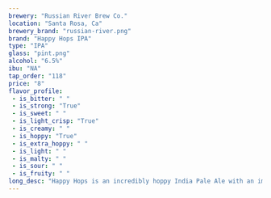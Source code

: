 ```yaml
---
brewery: "Russian River Brew Co."
location: "Santa Rosa, Ca"
brewery_brand: "russian-river.png"
brand: "Happy Hops IPA"
type: "IPA"
glass: "pint.png"
alcohol: "6.5%"
ibu: "NA"
tap_order: "118"
price: "8"
flavor_profile:
 - is_bitter: " "
 - is_strong: "True"
 - is_sweet: " "
 - is_light_crisp: "True"
 - is_creamy: " "
 - is_hoppy: "True"
 - is_extra_hoppy: " "
 - is_light: " "
 - is_malty: " "
 - is_sour: " "
 - is_fruity: " "
long_desc: "Happy Hops is an incredibly hoppy India Pale Ale with an immense hop aroma and flavor and a mild bitterness."
---
```


